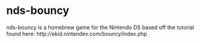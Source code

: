 nds-bouncy
==========
<p>nds-bouncy is a homebrew game for the Nintendo DS based off the tutorial found here:
http://ekid.nintendev.com/bouncy/index.php</p>
